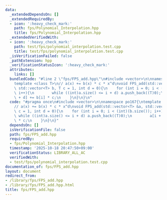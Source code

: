```yaml
---
data:
  _extendedDependsOn: []
  _extendedRequiredBy:
  - icon: ':heavy_check_mark:'
    path: fps/Polynomial_Interpolation.hpp
    title: fps/Polynomial_Interpolation.hpp
  _extendedVerifiedWith:
  - icon: ':heavy_check_mark:'
    path: test/fps/polynomial_interpolation.test.cpp
    title: test/fps/polynomial_interpolation.test.cpp
  _isVerificationFailed: false
  _pathExtension: hpp
  _verificationStatusIcon: ':heavy_check_mark:'
  attributes:
    links: []
  bundledCode: "#line 2 \"fps/FPS_add.hpp\"\n#include <vector>\n\nnamespace po167{\n\
    template <class T>\n// a(x) += b(x) * c * x^d\nvoid FPS_add(std::vector<T> &a,\
    \ std::vector<T> b, T c = 1, int d = 0){\n    for (int i = 0; i < (int)(b.size());\
    \ i++){\n        while ((int)a.size() <= i + d) a.push_back((T)0);\n        a[i\
    \ + d] += b[i] * c;\n    }\n}\n}\n"
  code: "#pragma once\n#include <vector>\n\nnamespace po167{\ntemplate <class T>\n\
    // a(x) += b(x) * c * x^d\nvoid FPS_add(std::vector<T> &a, std::vector<T> b, T\
    \ c = 1, int d = 0){\n    for (int i = 0; i < (int)(b.size()); i++){\n       \
    \ while ((int)a.size() <= i + d) a.push_back((T)0);\n        a[i + d] += b[i]\
    \ * c;\n    }\n}\n}"
  dependsOn: []
  isVerificationFile: false
  path: fps/FPS_add.hpp
  requiredBy:
  - fps/Polynomial_Interpolation.hpp
  timestamp: '2025-10-18 20:47:50+09:00'
  verificationStatus: LIBRARY_ALL_AC
  verifiedWith:
  - test/fps/polynomial_interpolation.test.cpp
documentation_of: fps/FPS_add.hpp
layout: document
redirect_from:
- /library/fps/FPS_add.hpp
- /library/fps/FPS_add.hpp.html
title: fps/FPS_add.hpp
---
```

